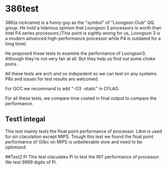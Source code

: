 # 386test
386(a nickname) is a funny guy as the "symbol" of "Loongson Club" QQ group. He hold a  hilarious opinion that Loongson 3 processors is worth than Intel P4 series processors.(This point is sightly wrong for us,  Loongson 3 is a modern advanced high-performance processor while P4 is outdated for a long time).

He proposed these tests to examine the performance of Loongson3. Although they're not very fair at all. But they help us find out some choke poins .

All these tests are arch and os indepedent so we can test on any systems. PRs and issues for test results are welcomed.

For GCC we recommand to add  "-O3 -static" in CFLAG.

For all these tests, we compare time costed in final output to compare the performance.

## Test1 integal
This test mainly tests the float point performance of processor.
Libm is used for sin claculation except MIPS.
Trough this test we found the float point performance of Glibc on MIPS is unbelievable slow and need to be optimized.

##Test2 Pi
This test claculates Pi to test the INT performance of processor.
We test 9999 digits of Pi.
